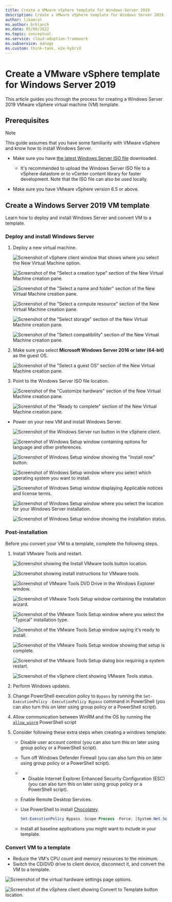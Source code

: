 ```yaml
---
title: Create a VMware vSphere template for Windows Server 2019
description: Create a VMware vSphere template for Windows Server 2019.
author: likamrat
ms.author: brblanch
ms.date: 05/09/2022
ms.topic: conceptual
ms.service: cloud-adoption-framework
ms.subservice: manage
ms.custom: think-tank, e2e-hybrid
---
```


# Create a VMware vSphere template for Windows Server 2019

This article guides you through the process for creating a Windows Server 2019 VMware vSphere virtual machine (VM) template.

## Prerequisites

> [!NOTE]
> This guide assumes that you have some familiarity with VMware vSphere and know how to install Windows Server.

- Make sure you have [the latest Windows Server ISO file](https://www.microsoft.com/windows-server/trial) downloaded.
    - It's recommended to upload the Windows Server ISO file to a vSphere datastore or to vCenter content library for faster development. Note that the ISO file can also be used locally.

- Make sure you have VMware vSphere version 6.5 or above.

## Create a Windows Server 2019 VM template

Learn how to deploy and install Windows Server and convert VM to a template.

### Deploy and install Windows Server

1. Deploy a new virtual machine.

    ![Screenshot of vSphere client window that shows where you select the New Virtual Machine option.](./media/vmware-template/windows-template-new-vm-1.png)

    ![Screenshot of the "Select a creation type" section of the New Virtual Machine creation pane.](./media/vmware-template/windows-template-new-vm-2.png)

    ![Screenshot of the "Select a name and folder" section of the New Virtual Machine creation pane.](./media/vmware-template/windows-template-new-vm-3.png)

    ![Screenshot of the "Select a compute resource" section of the New Virtual Machine creation pane.](./media/vmware-template/windows-template-new-vm-4.png)

    ![Screenshot of the "Select storage" section of the New Virtual Machine creation pane.](./media/vmware-template/windows-template-new-vm-5.png)

    ![Screenshot of the "Select compatibility" section of the New Virtual Machine creation pane.](./media/vmware-template/windows-template-new-vm-6.png)

2. Make sure you select **Microsoft Windows Server 2016 or later (64-bit)** as the guest OS.

    ![Screenshot of the "Select a guest OS" section of the New Virtual Machine creation pane.](./media/vmware-template/windows-template-guest-os.png)

3. Point to the Windows Server ISO file location.

    ![Screenshot of the "Customize hardware" section of the New Virtual Machine creation pane.](./media/vmware-template/windows-template-new-vm-7.png)

    ![Screenshot of the "Ready to complete" section of the New Virtual Machine creation pane.](./media/vmware-template/windows-template-new-vm-8.png)

- Power on your new VM and install Windows Server.

    ![Screenshot of the Windows Server run button in the vSphere client.](./media/vmware-template/windows-template-installation-1.png)

    ![Screenshot of Windows Setup window containing options for language and other preferences.](./media/vmware-template/windows-template-installation-2.png)

    ![Screenshot of Windows Setup window showing the "Install now" button.](./media/vmware-template/windows-template-installation-3.png)

    ![Screenshot of Windows Setup window where you select which operating system you want to install.](./media/vmware-template/windows-template-installation-4.png)

    ![Screenshot of Windows Setup window displaying Applicable notices and license terms.](./media/vmware-template/windows-template-installation-5.png)

    ![Screenshot of Windows Setup window where you select the location for your Windows Server installation.](./media/vmware-template/windows-template-installation-6.png)

    ![Screenshot of Windows Setup window showing the installation status.](./media/vmware-template/windows-template-installation-7.png)

### Post-installation

Before you convert your VM to a template, complete the following steps.

1. Install VMware Tools and restart.

    ![Screenshot showing the Install VMware tools button location.](./media/vmware-template/windows-template-tools-1.png)

    ![Screenshot showing install instructions for VMware tools.](./media/vmware-template/windows-template-tools-2.png)

    ![Screenshot of VMware Tools DVD Drive in the Windows Explorer window.](./media/vmware-template/windows-template-tools-3.png)

    ![Screenshot of VMware Tools Setup window containing the installation wizard.](./media/vmware-template/windows-template-tools-4.png)

    ![Screenshot of the VMware Tools Setup window where you select the "Typical" installation type.](./media/vmware-template/windows-template-tools-5.png)

    ![Screenshot of the VMware Tools Setup window saying it's ready to install.](./media/vmware-template/windows-template-tools-6.png)

    ![Screenshot of the VMware Tools Setup window showing that setup is complete.](./media/vmware-template/windows-template-tools-7.png)

    ![Screenshot of the VMware Tools Setup dialog box requiring a system restart.](./media/vmware-template/windows-template-tools-8.png)

    ![Screenshot of the vSphere client showing VMware Tools status.](./media/vmware-template/windows-template-tools-9.png)

2. Perform Windows updates.

3. Change PowerShell execution policy to `Bypass` by running the `Set-ExecutionPolicy -ExecutionPolicy Bypass` command in PowerShell (you can also turn this on later using group policy or a PowerShell script).

4. Allow communication between WinRM and the OS by running the [`allow_winrm`](https://github.com/microsoft/azure_arc/blob/main/azure_arc_servers_jumpstart/vmware/winsrv/terraform/scripts/allow_winrm.ps1) PowerShell script

5. Consider following these extra steps when creating a windows template:

    - Disable user account control (you can also turn this on later using group policy or a PowerShell script).
    - Turn off Windows Defender Firewall (you can also turn this on later using group policy or a PowerShell script).
    - - Disable Internet Explorer Enhanced Security Configuration (ESC) (you can also turn this on later using group policy or a PowerShell script).
    - Enable Remote Desktop Services.
    - Use PowerShell to install [Chocolatey](https://chocolatey.org/install).

      ```powershell
      Set-ExecutionPolicy Bypass -Scope Process -Force; [System.Net.ServicePointManager]::SecurityProtocol = [System.Net.ServicePointManager]::SecurityProtocol -bor 3072; iex ((New-Object System.Net.WebClient).DownloadString('https://chocolatey.org/install.ps1'))
      ```

    - Install all baseline applications you might want to include in your template.

### Convert VM to a template

- Reduce the VM's CPU count and memory resources to the minimum.
- Switch the CD/DVD drive to client device, disconnect it, and convert the VM to a template.

![Screenshot of the virtual hardware settings page options.](./media/vmware-template/windows-template-reduce.png)

![Screenshot of the vSphere client showing Convert to Template button location.](./media/vmware-template/windows-template-convert.png)